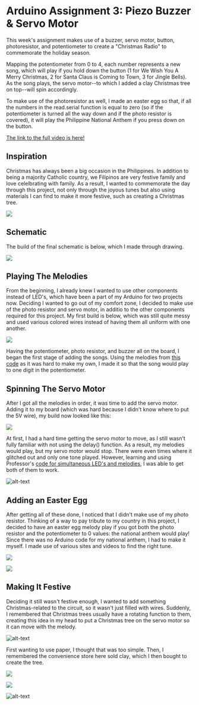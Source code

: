 # Arduino Assignment 3: Piezo Buzzer & Servo Motor
This week's assignment makes use of a buzzer, servo motor, button, photoresistor, and potentiometer to create a "Christmas Radio" to commemorate the holiday season.

Mapping the potentiometer from 0 to 4, each number represents a new song, which will play if you hold down the button (1 for We Wish You A Merry Christmas,
2 for Santa Claus is Coming to Town, 3 for Jingle Bells). As the song plays, the servo motor--to which I added a clay Christmas tree on top--will spin accordingly.

To make use of the photoresistor as well, I made an easter egg so that, if all the numbers in the read.serial function is equal to zero
(so if the potentiometer is turned all the way down and if the photo resistor is covered), it will play the Philippine National Anthem if you press down on the button.

[The link to the full video is here!](https://vimeo.com/479846751)

## Inspiration
Christmas has always been a big occasion in the Philippines. In addition to being a majority Catholic country, we Filipinos are very festive family and love celelbrating with family. As a result, I wanted to commemorate the day through this project, not only through the joyous tunes but also using materials I can find to make it more festive, such as creating a Christmas tree.

![](images/phxmas.png)

## Schematic
The build of the final schematic is below, which I made through drawing.

![](images/schematic.png)

## Playing The Melodies
From the beginning, I already knew I wanted to use other components instead of LED's, which have been a part of my Arduino for two projects now. Deciding I wanted to go out of my comfort zone, I decided to make use of the photo resistor and servo motor, in additio to the other components required for this project. My first build is below, which was still quite messy and used various colored wires instead of having them all uniform with one another.

 ![](images/firstbuild.png)
 
 Having the potentiometer, photo resistor, and buzzer all on the board, I began the first stage of adding the songs. Using the melodies from [this code](https://create.arduino.cc/projecthub/joshi/piezo-christmas-songs-fd1ae9) as it was hard to make my own, I made it so that the song would play to one digit in the potentiometer.
 
 ## Spinning The Servo Motor
 After I got all the melodies in order, it was time to add the servo motor. Adding it to my board (which was hard because I didn't know where to put the 5V wire), my build now looked like this:
 
  ![](images/secondbuild.png)
 
 At first, I had a hard time getting the servo motor to move, as I still wasn't fully familiar with not using the delay() function. As a result, my melodies would play, but my servo motor would stop. There were even times where it glitched out and only one tone played. However, learning and using Professor's [code for simultaneous LED's and melodies](https://github.com/michaelshiloh/toneMelodyAndBlinkWithoutDelay), I was able to get both of them to work.
 
 ![alt-text](images/servo.gif)
 
 ## Adding an Easter Egg
 After getting all of these done, I noticed that I didn't make use of my photo resistor. Thinking of a way to pay tribute to my country in this project, I decided to have an easter egg melody play if you got both the photo resistor and the potentiometer to 0 values: the national anthem would play! Since there was no Arduino code for my national anthem, I had to make it myself. I made use of various sites and videos to find the right tune.
 
 ![](images/video.png)

 ![](images/philippinespiano.png)

 ## Making It Festive
 Deciding it still wasn't festive enough, I wanted to add something Christmas-related to the circuit, so it wasn't just filled with wires. Suddenly, I remembered that Christmas trees usually have a rotating function to them, creating this idea in my head to put a Christmas tree on the servo motor so it can move with the melody.
 
  ![alt-text](images/rotatingtree.gif)
 
 First wanting to use paper, I thought that was too simple. Then, I remembered the convenience store here sold clay, which I then bought to create the tree.
 
 ![](images/claybox.png)

 ![](images/christmastree.png)
 
  ![alt-text](images/rotate.gif)
